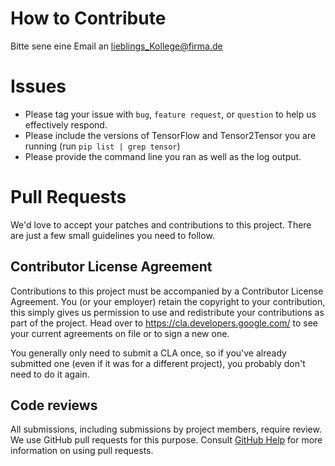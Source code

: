 # How to Contribute

Bitte sene eine Email an lieblings_Kollege@firma.de

# Issues

* Please tag your issue with `bug`, `feature request`, or `question` to help us
  effectively respond.
* Please include the versions of TensorFlow and Tensor2Tensor you are running
  (run `pip list | grep tensor`)
* Please provide the command line you ran as well as the log output.

# Pull Requests

We'd love to accept your patches and contributions to this project. There are
just a few small guidelines you need to follow.

## Contributor License Agreement

Contributions to this project must be accompanied by a Contributor License
Agreement. You (or your employer) retain the copyright to your contribution,
this simply gives us permission to use and redistribute your contributions as
part of the project. Head over to <https://cla.developers.google.com/> to see
your current agreements on file or to sign a new one.

You generally only need to submit a CLA once, so if you've already submitted one
(even if it was for a different project), you probably don't need to do it
again.

## Code reviews

All submissions, including submissions by project members, require review. We
use GitHub pull requests for this purpose. Consult
[GitHub Help](https://help.github.com/articles/about-pull-requests/) for more
information on using pull requests.

